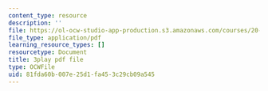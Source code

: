 ```yaml
---
content_type: resource
description: ''
file: https://ol-ocw-studio-app-production.s3.amazonaws.com/courses/20-219-becoming-the-next-bill-nye-writing-and-hosting-the-educational-show-january-iap-2015/81fda60b007e25d1fa453c29cb09a545_RAYbryTHOMA.pdf
file_type: application/pdf
learning_resource_types: []
resourcetype: Document
title: 3play pdf file
type: OCWFile
uid: 81fda60b-007e-25d1-fa45-3c29cb09a545
---
```

